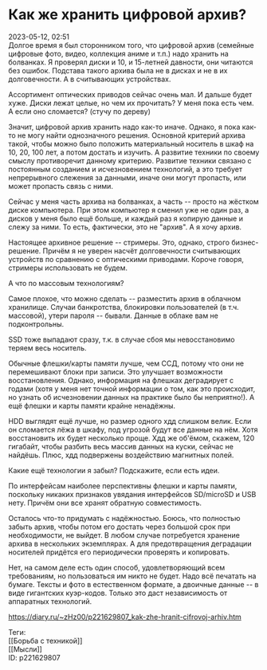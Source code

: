 Как же хранить цифровой архив?
===============================

   
 2023-05-12, 02:51   
   Долгое время я был сторонником того, что цифровой архив (семейные цифровые фото, видео, коллекция аниме и т.п.) надо хранить на болванках. Я проверял диски и 10, и 15-летней давности, они читаются без ошибок. Подстава такого архива была не в дисках и не в их долговечности. А в считывающих устройствах.   
   
 Ассортимент оптических приводов сейчас очень мал. И дальше будет хуже. Диски лежат целые, но чем их прочитать? У меня пока есть чем. А если оно сломается? (стучу по дереву)   
   
 Значит, цифровой архив хранить надо как-то иначе. Однако, я пока как-то не могу найти однозначного решения. Основной критерий архива такой, чтобы можно было положить материальный носитель в шкаф на 10, 20, 100 лет, а потом достать и изучить. А развитие техники по своему смыслу противоречит данному критерию. Развитие техники связано с постоянным созданием и исчезновением технологий, а это требует непрерывного слежения за данными, иначе они могут пропасть, или может пропасть связь с ними.   
   
 Сейчас у меня часть архива на болванках, а часть -- просто на жёстком диске компьютера. При этом компьютер я сменил уже не один раз, а дисков у меня было ещё больше, и каждый раз я копирую данные и слежу за ними. То есть, фактически, это не "архив". А я хочу архив.   
   
 Настоящее архивное решение -- стримеры. Это, однако, строго бизнес-решение. Причём я не уверен насчёт долговечности считывающих устройств по сравнению с оптическими приводами. Короче говоря, стримеры использовать не будем.   
   
 А что по массовым технологиям?   
   
 Самое плохое, что можно сделать -- разместить архив в облачном хранилище. Случаи банкротства, блокировки пользователей (в т.ч. массовой), утери пароля -- бывали. Данные в облаке вам не подконтрольны.   
   
 SSD тоже выпадают сразу, т.к. в случае сбоя мы невосстановимо теряем весь носитель.   
   
 Обычные флешки/карты памяти лучше, чем ССД, потому что они не перемешивают блоки при записи. Это улучшает возможности восстановления. Однако, информация на флешках деградирует с годами (хотя у меня нет точной информации о том, как это происходит, но узнать об исчезновении данных на практике было бы неприятно!). А ещё флешки и карты памяти крайне ненадёжны.   
   
 HDD выглядят ещё лучше, но размер одного хдд слишком велик. Если он сломается лёжа в шкафу, под угрозой будут все данные на нём. Хотя восстановить их будет несколько проще. Хдд же об'ёмом, скажем, 120 гигабайт, чтобы разбить весь массив данных на куски, сейчас не найдёшь. Плюс, хдд подвержены воздействию магнитных полей.   
   
 Какие ещё технологии я забыл? Подскажите, если есть идеи.   
   
 По интерфейсам наиболее перспективны флешки и карты памяти, поскольку никаких признаков увядания интерфейсов SD/microSD и USB нету. Причём они все хранят обратную совместимость.   
   
 Осталось что-то придумать с надёжностью. Боюсь, что полностью забыть архив, чтобы потом его достать через большой срок при необходимости, не выйдет. В любом случае потребуется хранение архива в нескольких экземплярах. А для предотвращения деградации носителей придётся его периодически проверять и копировать.   
   
 Нет, на самом деле есть один способ, удовлетворяющий всем требованиям, но пользоваться им никто не будет. Надо всё печатать на бумаге. Тексты и фото в естественном формате, а двоичные данные -- в виде гигантских куэр-кодов. Только это даст независимость от аппаратных технологий.   
     
 <https://diary.ru/~zHz00/p221629807_kak-zhe-hranit-cifrovoj-arhiv.htm>   
   
 Теги:   
 [[Борьба с техникой]]   
 [[Мысли]]   
 ID: p221629807
